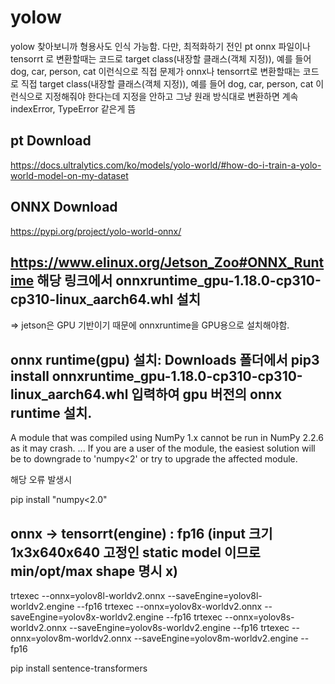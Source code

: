 # yolow

yolow 찾아보니까 형용사도 인식 가능함.
다만, 최적화하기 전인 pt onnx 파일이나 tensorrt 로 변환할때는 코드로 target class(내장할 클래스(객체 지정)), 예를 들어 dog, car, person, cat 이런식으로 직접 
문제가 onnx나 tensorrt로 변환할때는 코드로 직접  target class(내장할 클래스(객체 지정)), 예를 들어 dog, car, person, cat 이런식으로 지정해줘야 한다는데 지정을 안하고 그냥 원래 방식대로 변환하면 계속 indexError, TypeError 같은게 뜸



## pt Download
https://docs.ultralytics.com/ko/models/yolo-world/#how-do-i-train-a-yolo-world-model-on-my-dataset

## ONNX Download
https://pypi.org/project/yolo-world-onnx/

## https://www.elinux.org/Jetson_Zoo#ONNX_Runtime 해당 링크에서 onnxruntime_gpu-1.18.0-cp310-cp310-linux_aarch64.whl 설치 
=> jetson은 GPU 기반이기 때문에 onnxruntime을 GPU용으로 설치해야함.

## onnx runtime(gpu) 설치: Downloads 폴더에서 pip3 install onnxruntime_gpu-1.18.0-cp310-cp310-linux_aarch64.whl 입력하여 gpu 버전의 onnx runtime 설치. 



A module that was compiled using NumPy 1.x cannot be run in
NumPy 2.2.6 as it may crash.
...
If you are a user of the module, the easiest solution will be to
downgrade to 'numpy<2' or try to upgrade the affected module.

해당 오류 발생시

pip install "numpy<2.0"





## onnx -> tensorrt(engine) : fp16 (input 크기 1x3x640x640 고정인 static model 이므로 min/opt/max shape 명시 x)

trtexec --onnx=yolov8l-worldv2.onnx --saveEngine=yolov8l-worldv2.engine --fp16
trtexec --onnx=yolov8x-worldv2.onnx --saveEngine=yolov8x-worldv2.engine --fp16
trtexec --onnx=yolov8s-worldv2.onnx --saveEngine=yolov8s-worldv2.engine --fp16
trtexec --onnx=yolov8m-worldv2.onnx --saveEngine=yolov8m-worldv2.engine --fp16


pip install sentence-transformers
